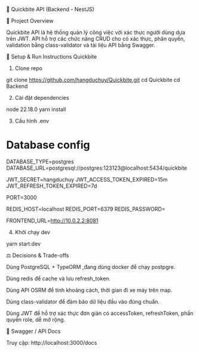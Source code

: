 📁 Quickbite API (Backend - NestJS)

📌 Project Overview

Quickbite API là hệ thống quản lý công việc với xác thực người dùng dựa trên JWT. API hỗ trợ các chức năng CRUD cho có xác thực, phân quyền, validation bằng class-validator và tài liệu API bằng Swagger.

🚀 Setup & Run Instructions
Quickbite

1. Clone repo

git clone https://github.com/hangduchuy/Quickbite.git
cd Quickbite
cd Backend

2. Cài đặt dependencies

node 22.18.0
yarn install

3. Cấu hình .env

# Database config

DATABASE_TYPE=postgres
DATABASE_URL=postgresql://postgres:123123@localhost:5434/quickbite

JWT_SECRET=hangduchuy
JWT_ACCESS_TOKEN_EXPIRED=15m
JWT_REFRESH_TOKEN_EXPIRED=7d

PORT=3000

REDIS_HOST=localhost
REDIS_PORT=6379
REDIS_PASSWORD=

FRONTEND_URL=http://10.0.2.2:8081

4. Khởi chạy dev

yarn start:dev

⚖️ Decisions & Trade-offs

Dùng PostgreSQL + TypeORM ,đang dùng docker để chạy postpgre.

Dùng redis để cache và lưu refresh_token.

Dùng API OSRM để tính khoảng cách, thời gian đi xe máy trên map.

Dùng class-validator để đảm bảo dữ liệu đầu vào đúng chuẩn.

Dùng JWT để hỗ trợ xác thực đơn giản có accessToken, refreshToken, phần quyền role, dễ mở rộng.

📘 Swagger / API Docs

Truy cập: http://localhost:3000/docs

